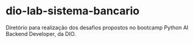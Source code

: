 # dio-lab-sistema-bancario
Diretório para realização dos desafios propostos no bootcamp Python AI Backend Developer, da DIO.
